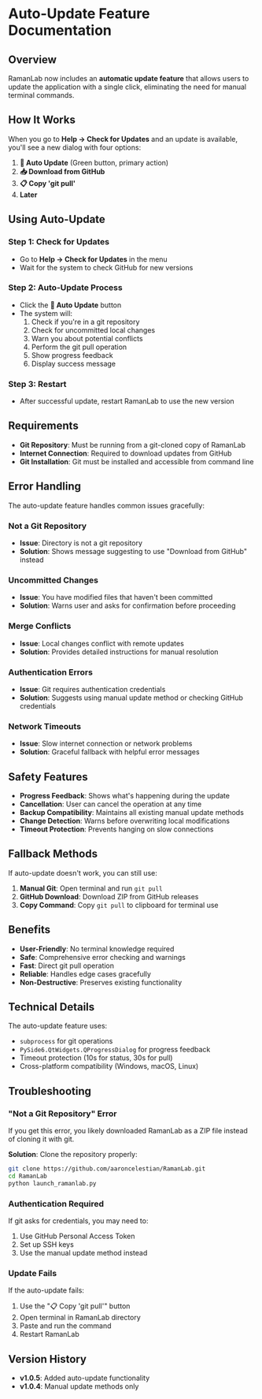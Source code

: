 # Auto-Update Feature Documentation

## Overview

RamanLab now includes an **automatic update feature** that allows users to update the application with a single click, eliminating the need for manual terminal commands.

## How It Works

When you go to **Help → Check for Updates** and an update is available, you'll see a new dialog with four options:

1. **🔄 Auto Update** (Green button, primary action)
2. **📥 Download from GitHub** 
3. **📋 Copy 'git pull'**
4. **Later**

## Using Auto-Update

### Step 1: Check for Updates
- Go to **Help → Check for Updates** in the menu
- Wait for the system to check GitHub for new versions

### Step 2: Auto-Update Process
- Click the **🔄 Auto Update** button
- The system will:
  1. Check if you're in a git repository
  2. Check for uncommitted local changes
  3. Warn you about potential conflicts
  4. Perform the git pull operation
  5. Show progress feedback
  6. Display success message

### Step 3: Restart
- After successful update, restart RamanLab to use the new version

## Requirements

- **Git Repository**: Must be running from a git-cloned copy of RamanLab
- **Internet Connection**: Required to download updates from GitHub
- **Git Installation**: Git must be installed and accessible from command line

## Error Handling

The auto-update feature handles common issues gracefully:

### Not a Git Repository
- **Issue**: Directory is not a git repository
- **Solution**: Shows message suggesting to use "Download from GitHub" instead

### Uncommitted Changes
- **Issue**: You have modified files that haven't been committed
- **Solution**: Warns user and asks for confirmation before proceeding

### Merge Conflicts
- **Issue**: Local changes conflict with remote updates
- **Solution**: Provides detailed instructions for manual resolution

### Authentication Errors
- **Issue**: Git requires authentication credentials
- **Solution**: Suggests using manual update method or checking GitHub credentials

### Network Timeouts
- **Issue**: Slow internet connection or network problems
- **Solution**: Graceful fallback with helpful error messages

## Safety Features

- **Progress Feedback**: Shows what's happening during the update
- **Cancellation**: User can cancel the operation at any time
- **Backup Compatibility**: Maintains all existing manual update methods
- **Change Detection**: Warns before overwriting local modifications
- **Timeout Protection**: Prevents hanging on slow connections

## Fallback Methods

If auto-update doesn't work, you can still use:

1. **Manual Git**: Open terminal and run `git pull`
2. **GitHub Download**: Download ZIP from GitHub releases
3. **Copy Command**: Copy `git pull` to clipboard for terminal use

## Benefits

- **User-Friendly**: No terminal knowledge required
- **Safe**: Comprehensive error checking and warnings
- **Fast**: Direct git pull operation
- **Reliable**: Handles edge cases gracefully
- **Non-Destructive**: Preserves existing functionality

## Technical Details

The auto-update feature uses:
- `subprocess` for git operations
- `PySide6.QtWidgets.QProgressDialog` for progress feedback
- Timeout protection (10s for status, 30s for pull)
- Cross-platform compatibility (Windows, macOS, Linux)

## Troubleshooting

### "Not a Git Repository" Error
If you get this error, you likely downloaded RamanLab as a ZIP file instead of cloning it with git.

**Solution**: Clone the repository properly:
```bash
git clone https://github.com/aaroncelestian/RamanLab.git
cd RamanLab
python launch_ramanlab.py
```

### Authentication Required
If git asks for credentials, you may need to:
1. Use GitHub Personal Access Token
2. Set up SSH keys
3. Use the manual update method instead

### Update Fails
If the auto-update fails:
1. Use the "📋 Copy 'git pull'" button
2. Open terminal in RamanLab directory
3. Paste and run the command
4. Restart RamanLab

## Version History

- **v1.0.5**: Added auto-update functionality
- **v1.0.4**: Manual update methods only 